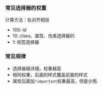 ### 常见选择器的权重
计算方法：右对齐相加
- 100: id
- 10: class、属性、伪类选择器的
- 1: 标签选择器

### 常见规律
- 选择器越详细，权重越高
- 相同权重，后面的样式覆盖前面的样式
- 属性后面加`!important`权重最高，但是少用.